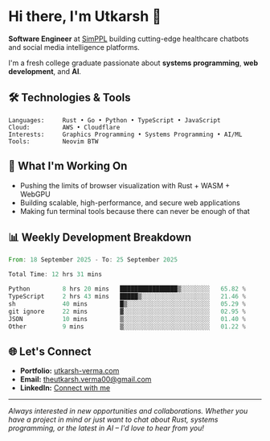 # Hi there, I'm Utkarsh 👋

**Software Engineer** at [SimPPL](https://simppl.org) building cutting-edge healthcare chatbots and social media intelligence platforms.

I'm a fresh college graduate passionate about **systems programming**, **web development**, and **AI**.

## 🛠️ Technologies & Tools

```
Languages:     Rust • Go • Python • TypeScript • JavaScript
Cloud:         AWS • Cloudflare
Interests:     Graphics Programming • Systems Programming • AI/ML
Tools:         Neovim BTW
```

## 🚀 What I'm Working On

- Pushing the limits of browser visualization with Rust + WASM + WebGPU
- Building scalable, high-performance, and secure web applications
- Making fun terminal tools because there can never be enough of that

## 📊 Weekly Development Breakdown

<!--START_SECTION:waka-->

```rust
From: 18 September 2025 - To: 25 September 2025

Total Time: 12 hrs 31 mins

Python         8 hrs 20 mins   ████████████████▒░░░░░░░░   65.82 %
TypeScript     2 hrs 43 mins   █████▒░░░░░░░░░░░░░░░░░░░   21.46 %
sh             40 mins         █▒░░░░░░░░░░░░░░░░░░░░░░░   05.29 %
git ignore     22 mins         ▓░░░░░░░░░░░░░░░░░░░░░░░░   02.95 %
JSON           10 mins         ▒░░░░░░░░░░░░░░░░░░░░░░░░   01.40 %
Other          9 mins          ▒░░░░░░░░░░░░░░░░░░░░░░░░   01.22 %
```

<!--END_SECTION:waka-->

## 🌐 Let's Connect

- **Portfolio:** [utkarsh-verma.com](https://utkarsh-verma.com)
- **Email:** theutkarsh.verma00@gmail.com
- **LinkedIn:** [Connect with me](https://linkedin.com/in/utkarsh-verm4)

---

*Always interested in new opportunities and collaborations. Whether you have a project in mind or just want to chat about Rust, systems programming, or the latest in AI – I'd love to hear from you!*
